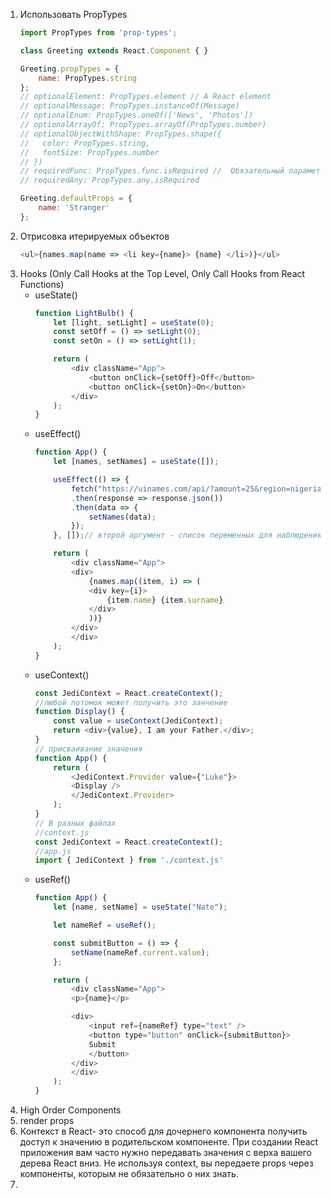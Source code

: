 1. Использовать PropTypes
    ```javascript
    import PropTypes from 'prop-types';

    class Greeting extends React.Component { }

    Greeting.propTypes = {
        name: PropTypes.string
    };
    // optionalElement: PropTypes.element // A React element
    // optionalMessage: PropTypes.instanceOf(Message)
    // optionalEnum: PropTypes.oneOf(['News', 'Photos'])
    // optionalArrayOf: PropTypes.arrayOf(PropTypes.number)
    // optionalObjectWithShape: PropTypes.shape({
    //   color: PropTypes.string,
    //   fontSize: PropTypes.number
    // })
    // requiredFunc: PropTypes.func.isRequired //  Обязательный параметр
    // requiredAny: PropTypes.any.isRequired

    Greeting.defaultProps = {
        name: 'Stranger'
    };
    ```
2. Отрисовка итерируемых объектов
    ```javascript
    <ul>{names.map(name => <li key={name}> {name} </li>)}</ul>
    ```
3. Hooks (Only Call Hooks at the Top Level, Only Call Hooks from React Functions)
    - useState()
        ```javascript
        function LightBulb() {
            let [light, setLight] = useState(0);
            const setOff = () => setLight(0);
            const setOn = () => setLight(1);

            return (
                <div className="App">
                    <button onClick={setOff}>Off</button>
                    <button onClick={setOn}>On</button>
                </div>
            );
        }
        ```
    - useEffect()
        ```javascript
        function App() {
            let [names, setNames] = useState([]);

            useEffect(() => {
                fetch("https://uinames.com/api/?amount=25&region=nigeria")
                .then(response => response.json())
                .then(data => {
                    setNames(data);
                });
            }, []);// второй аргумент - список переменных для наблюдения и нового обращения к API при изменении, [] - отработать при монтировании

            return (
                <div className="App">
                <div>
                    {names.map((item, i) => (
                    <div key={i}>
                        {item.name} {item.surname}
                    </div>
                    ))}
                </div>
                </div>
            );
        }
        ```
    - useContext()
        ```javascript
        const JediContext = React.createContext();
        //любой потомок может получить это занчение
        function Display() {
            const value = useContext(JediContext);
            return <div>{value}, I am your Father.</div>;
        }
        // присваивание значения
        function App() {
            return (
                <JediContext.Provider value={"Luke"}>
                <Display />
                </JediContext.Provider>
            );
        }
        // В разных файлах
        //context.js
        const JediContext = React.createContext();
        //app.js
        import { JediContext } from './context.js'
        ```
    - useRef()
        ```javascript
        function App() {
            let [name, setName] = useState("Nate");

            let nameRef = useRef();

            const submitButton = () => {
                setName(nameRef.current.value);
            };

            return (
                <div className="App">
                <p>{name}</p>

                <div>
                    <input ref={nameRef} type="text" />
                    <button type="button" onClick={submitButton}>
                    Submit
                    </button>
                </div>
                </div>
            );
        }
        ```
4. High Order Components
5. render props
6. Контекст в React- это способ для дочернего компонента получить доступ к значению в родительском компоненте. При создании React приложения вам часто нужно передавать значения с верха вашего дерева React вниз. Не используя context, вы передаете props через компоненты, которым не обязательно о них знать.
7. 